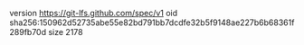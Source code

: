 version https://git-lfs.github.com/spec/v1
oid sha256:150962d52735abe55e82bd791bb7dcdfe32b5f9148ae227b6b68361f289fb70d
size 2178
